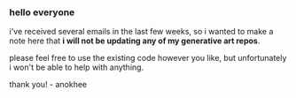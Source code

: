 ### hello everyone 

i've received several emails in the last few weeks, so i wanted to make a note here that **i will not be updating any of my generative art repos**. 

please feel free to use the existing code however you like, but unfortunately i won't be able to help with anything. 

thank you! - anokhee



<!--
**anokhee/anokhee** is a ✨ _special_ ✨ repository because its `README.md` (this file) appears on your GitHub profile.

Here are some ideas to get you started:

- 🔭 I’m currently working on ...
- 🌱 I’m currently learning ...
- 👯 I’m looking to collaborate on ...
- 🤔 I’m looking for help with ...
- 💬 Ask me about ...
- 📫 How to reach me: ...
- 😄 Pronouns: ...
- ⚡ Fun fact: ...
-->
